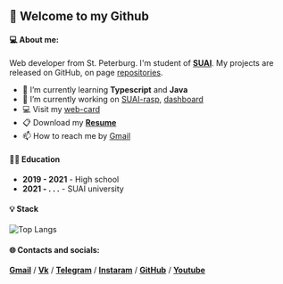 ## 🌌 Welcome to my Github

<!-- ![](assets/background.png) -->

#### 💻 About me:
Web developer from St. Peterburg. I'm student of [**SUAI**](https://suai.edu.ru/). My projects are released on GitHub, on page [repositories](https://github.com/Danzo0l?tab=repositories).

- 🌱 I’m currently learning **Typescript** and **Java**
- 🔭 I’m currently working on [SUAI-rasp](https://danzo0l.github.io/guap-raspisanie/), [dashboard](https://github.com/Danzo0l/dashboard)
- 💻 Visit my [web-card](https://danzo0l.github.io/business-card-website/)
- 📋 Download my **[Resume](assets/Resume.pdf)**
- 📫 How to reach me by [Gmail](mailto:danzo0l.in@gmail.com) 

#### 👨‍🎓 Education
- **2019 - 2021** - High school
- **2021 - . . .** - SUAI university

#### 💡 Stack
![Top Langs](https://github-readme-stats.vercel.app/api/top-langs/?username=danzo0l&hide_progress=true)

#### 🌐 Contacts and socials: 
**[Gmail](mailto:danzo0l.in@gmail.com)** / 
**[Vk](https://vk.com/dryagin2016)** / 
**[Telegram](https://t.me/danzo0l)** / 
**[Instaram](https://www.instagram.com/danzo0l/)** / 
**[GitHub](https://github.com/Danzo0l/)** /
**[Youtube](https://www.youtube.com/channel/UCGEZzaTs1nZ8jbkqn74ge7Q)**

